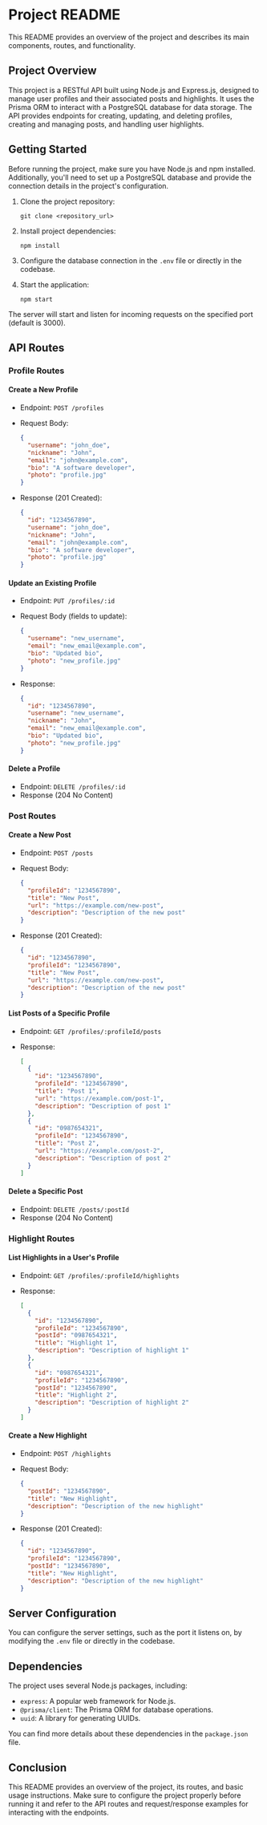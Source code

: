 # Project README

This README provides an overview of the project and describes its main components, routes, and functionality.

## Project Overview

This project is a RESTful API built using Node.js and Express.js, designed to manage user profiles and their associated posts and highlights. It uses the Prisma ORM to interact with a PostgreSQL database for data storage. The API provides endpoints for creating, updating, and deleting profiles, creating and managing posts, and handling user highlights.

## Getting Started

Before running the project, make sure you have Node.js and npm installed. Additionally, you'll need to set up a PostgreSQL database and provide the connection details in the project's configuration.

1. Clone the project repository:

   ```shell
   git clone <repository_url>
   ```

2. Install project dependencies:

   ```shell
   npm install
   ```

3. Configure the database connection in the `.env` file or directly in the codebase.

4. Start the application:

   ```shell
   npm start
   ```

The server will start and listen for incoming requests on the specified port (default is 3000).

## API Routes

### Profile Routes

#### Create a New Profile

- Endpoint: `POST /profiles`
- Request Body:

  ```json
  {
    "username": "john_doe",
    "nickname": "John",
    "email": "john@example.com",
    "bio": "A software developer",
    "photo": "profile.jpg"
  }
  ```

- Response (201 Created):

  ```json
  {
    "id": "1234567890",
    "username": "john_doe",
    "nickname": "John",
    "email": "john@example.com",
    "bio": "A software developer",
    "photo": "profile.jpg"
  }
  ```

#### Update an Existing Profile

- Endpoint: `PUT /profiles/:id`
- Request Body (fields to update):

  ```json
  {
    "username": "new_username",
    "email": "new_email@example.com",
    "bio": "Updated bio",
    "photo": "new_profile.jpg"
  }
  ```

- Response:

  ```json
  {
    "id": "1234567890",
    "username": "new_username",
    "nickname": "John",
    "email": "new_email@example.com",
    "bio": "Updated bio",
    "photo": "new_profile.jpg"
  }
  ```

#### Delete a Profile

- Endpoint: `DELETE /profiles/:id`
- Response (204 No Content)

### Post Routes

#### Create a New Post

- Endpoint: `POST /posts`
- Request Body:

  ```json
  {
    "profileId": "1234567890",
    "title": "New Post",
    "url": "https://example.com/new-post",
    "description": "Description of the new post"
  }
  ```

- Response (201 Created):

  ```json
  {
    "id": "1234567890",
    "profileId": "1234567890",
    "title": "New Post",
    "url": "https://example.com/new-post",
    "description": "Description of the new post"
  }
  ```

#### List Posts of a Specific Profile

- Endpoint: `GET /profiles/:profileId/posts`
- Response:

  ```json
  [
    {
      "id": "1234567890",
      "profileId": "1234567890",
      "title": "Post 1",
      "url": "https://example.com/post-1",
      "description": "Description of post 1"
    },
    {
      "id": "0987654321",
      "profileId": "1234567890",
      "title": "Post 2",
      "url": "https://example.com/post-2",
      "description": "Description of post 2"
    }
  ]
  ```

#### Delete a Specific Post

- Endpoint: `DELETE /posts/:postId`
- Response (204 No Content)

### Highlight Routes

#### List Highlights in a User's Profile

- Endpoint: `GET /profiles/:profileId/highlights`
- Response:

  ```json
  [
    {
      "id": "1234567890",
      "profileId": "1234567890",
      "postId": "0987654321",
      "title": "Highlight 1",
      "description": "Description of highlight 1"
    },
    {
      "id": "0987654321",
      "profileId": "1234567890",
      "postId": "1234567890",
      "title": "Highlight 2",
      "description": "Description of highlight 2"
    }
  ]
  ```

#### Create a New Highlight

- Endpoint: `POST /highlights`
- Request Body:

  ```json
  {
    "postId": "1234567890",
    "title": "New Highlight",
    "description": "Description of the new highlight"
  }
  ```

- Response (201 Created):

  ```json
  {
    "id": "1234567890",
    "profileId": "1234567890",
    "postId": "1234567890",
    "title": "New Highlight",
    "description": "Description of the new highlight"
  }
  ```

## Server Configuration

You can configure the server settings, such as the port it listens on, by modifying the `.env` file or directly in the codebase.

## Dependencies

The project uses several Node.js packages, including:

- `express`: A popular web framework for Node.js.
- `@prisma/client`: The Prisma ORM for database operations.
- `uuid`: A library for generating UUIDs.

You can find more details about these dependencies in the `package.json` file.

## Conclusion

This README provides an overview of the project, its routes, and basic usage instructions. Make sure to configure the project properly before running it and refer to the API routes and request/response examples for interacting with the endpoints.
